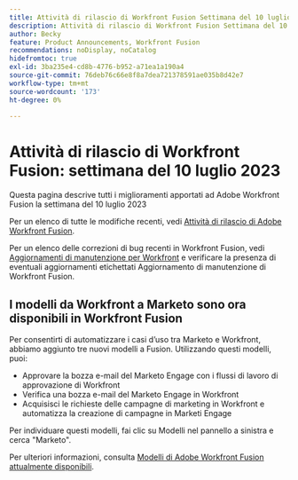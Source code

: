 ```yaml
---
title: Attività di rilascio di Workfront Fusion Settimana del 10 luglio 2023
description: Attività di rilascio di Workfront Fusion Settimana del 10 luglio 2023
author: Becky
feature: Product Announcements, Workfront Fusion
recommendations: noDisplay, noCatalog
hidefromtoc: true
exl-id: 3ba235e4-cd8b-4776-b952-a71ea1a190a4
source-git-commit: 76deb76c66e8f8a7dea721378591ae035b8d42e7
workflow-type: tm+mt
source-wordcount: '173'
ht-degree: 0%

---
```


# Attività di rilascio di Workfront Fusion: settimana del 10 luglio 2023

Questa pagina descrive tutti i miglioramenti apportati ad Adobe Workfront Fusion la settimana del 10 luglio 2023

Per un elenco di tutte le modifiche recenti, vedi [Attività di rilascio di Adobe Workfront Fusion](../../../product-announcements/product-releases/fusion-release-activity/fusion-release-activity.md).

Per un elenco delle correzioni di bug recenti in Workfront Fusion, vedi [Aggiornamenti di manutenzione per Workfront](https://experienceleague.adobe.com/docs/workfront-known-issues/releases/current-updates.html) e verificare la presenza di eventuali aggiornamenti etichettati Aggiornamento di manutenzione di Workfront Fusion.

## I modelli da Workfront a Marketo sono ora disponibili in Workfront Fusion

Per consentirti di automatizzare i casi d’uso tra Marketo e Workfront, abbiamo aggiunto tre nuovi modelli a Fusion. Utilizzando questi modelli, puoi:

* Approvare la bozza e-mail del Marketo Engage con i flussi di lavoro di approvazione di Workfront
* Verifica una bozza e-mail del Marketo Engage in Workfront
* Acquisisci le richieste delle campagne di marketing in Workfront e automatizza la creazione di campagne in Marketi Engage

Per individuare questi modelli, fai clic su Modelli nel pannello a sinistra e cerca &quot;Marketo&quot;.

Per ulteriori informazioni, consulta [Modelli di Adobe Workfront Fusion attualmente disponibili](/help/quicksilver/workfront-fusion/scenarios/templates/currently-available-fusion-templates.md#workfront-marketo-templates).
